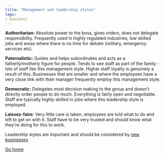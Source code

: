 ```yaml
---
title: "Management and leadership styles"
tags:
- business
---
```


**Authoritarian:** Absolute power to the boss, gives orders, does not delegate responsibility. Frequently used in highly regulated industries, low skilled jobs and areas where there is no time for debate (military, emergency services etc).

**Paternalistic:** Guides and helps subordinates and acts as a fatherly/motherly figure for people. Tends to see staff as part of the family - lots of staff like this management style. Higher staff loyalty is genuinely a result of this. Businesses that are smaller and where the employees have a very close link with their manager frequently employ this management style.

**Democratic:** Delegates most decision making to the group and doesn't directly order people to do much. Everything is fairly open and negotiable. Staff are typically highly skilled in jobs where this leadership style is employed.

**Laissez-faire:** Very little care is taken, employees are told what to do and left to get on with it. Staff have to be very trusted and should know what they're doing for this to work.


Leadership styles are important and should be considered by [new businesses](sixth/Business/Units/3.1/WhatIsAStartUp)

[Go home](/)